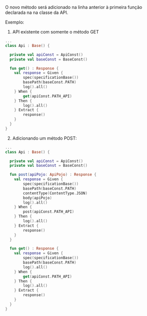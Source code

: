 O novo método será adicionado na linha anterior à primeira função declarada na na classe da API.

Exemplo:

1. API existente com somente o método GET

```kotlin
...
class Api : Base() {

  private val apiConst = ApiConst()
  private val baseConst = BaseConst()

  fun get() : Response {
    val response = Given {
        spec(specificationBase())
        basePath(baseConst.PATH)
        log().all()
    } When {
        get(apiConst.PATH_API)
    } Then {
        log().all()
    } Extract {
        response()
    }
  }
}
```

2. Adicionando um método POST:

```kotlin
...
class Api : Base() {

  private val apiConst = ApiConst()
  private val baseConst = BaseConst()

  fun post(apiPojo: ApiPojo) : Response {
    val response = Given {
        spec(specificationBase())
        basePath(baseConst.PATH)
        contentType(ContentType.JSON)
        body(apiPojo)
        log().all()
    } When {
        post(apiConst.PATH_API)
    } Then {
        log().all()
    } Extract {
        response()
    }
  }

  fun get() : Response {
    val response = Given {
        spec(specificationBase())
        basePath(baseConst.PATH)
        log().all()
    } When {
        get(apiConst.PATH_API)
    } Then {
        log().all()
    } Extract {
        response()
    }
  }
}
```